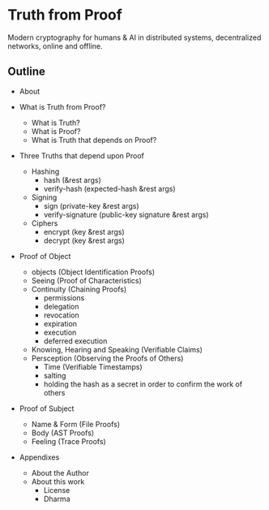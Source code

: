 # Truth from Proof

Modern cryptography for humans & AI in distributed systems, decentralized networks, online and offline.

## Outline

* About
* What is Truth from Proof?
  * What is Truth?
  * What is Proof?
  * What is Truth that depends on Proof?
* Three Truths that depend upon Proof
  * Hashing
    * hash (&rest args)
    * verify-hash (expected-hash &rest args)
  * Signing
    * sign (private-key &rest args)
    * verify-signature (public-key signature &rest args)
  * Ciphers
    * encrypt (key &rest args)
    * decrypt (key &rest args)
* Proof of Object
  * objects (Object Identification Proofs)
  * Seeing (Proof of Characteristics)
  * Continuity (Chaining Proofs)
    * permissions
    * delegation
    * revocation
    * expiration
    * execution
    * deferred execution
  * Knowing, Hearing and Speaking (Verifiable Claims)
  * Persception (Observing the Proofs of Others)
    * Time (Verifiable Timestamps)
    * salting
    * holding the hash as a secret in order to confirm the work of others
* Proof of Subject
  * Name & Form (File Proofs)
  * Body (AST Proofs)
  * Feeling (Trace Proofs)

* Appendixes
  * About the Author
  * About this work
    * License
    * Dharma
